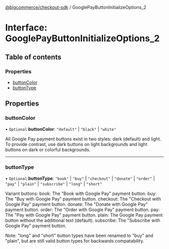 [@bigcommerce/checkout-sdk](../README.md) / GooglePayButtonInitializeOptions_2

# Interface: GooglePayButtonInitializeOptions\_2

## Table of contents

### Properties

- [buttonColor](GooglePayButtonInitializeOptions_2.md#buttoncolor)
- [buttonType](GooglePayButtonInitializeOptions_2.md#buttontype)

## Properties

### buttonColor

• `Optional` **buttonColor**: ``"default"`` \| ``"black"`` \| ``"white"``

All Google Pay payment buttons exist in two styles: dark (default) and light.
To provide contrast, use dark buttons on light backgrounds and light buttons on dark or colorful backgrounds.

___

### buttonType

• `Optional` **buttonType**: ``"book"`` \| ``"buy"`` \| ``"checkout"`` \| ``"donate"`` \| ``"order"`` \| ``"pay"`` \| ``"plain"`` \| ``"subscribe"`` \| ``"long"`` \| ``"short"``

Variant buttons:
book: The "Book with Google Pay" payment button.
buy: The "Buy with Google Pay" payment button.
checkout: The "Checkout with Google Pay" payment button.
donate: The "Donate with Google Pay" payment button.
order: The "Order with Google Pay" payment button.
pay: The "Pay with Google Pay" payment button.
plain: The Google Pay payment button without the additional text (default).
subscribe: The "Subscribe with Google Pay" payment button.

Note: "long" and "short" button types have been renamed to "buy" and "plain", but are still valid button types
for backwards compatability.
